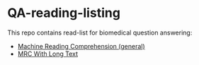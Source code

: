 # QA-reading-listing

This repo contains read-list for biomedical question answering:
- [Machine Reading Comprehension (general)](image-inpainting.md)
- [MRC With Long Text](transfer-learning.md)

